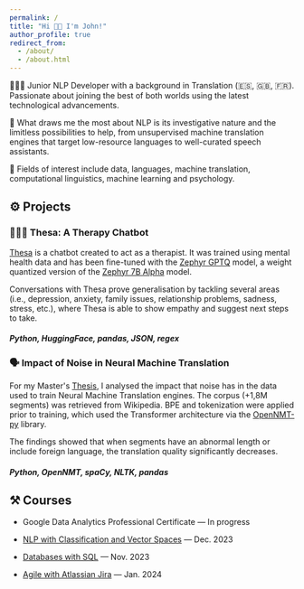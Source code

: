 ```yaml
---
permalink: /
title: "Hi 🙌🏻 I'm John!"
author_profile: true
redirect_from: 
  - /about/
  - /about.html
---
```


🧑🏻‍💻 Junior NLP Developer with a background in Translation (🇪🇸, 🇬🇧, 🇫🇷). Passionate about joining the best of both worlds using the latest technological advancements.

💭 What draws me the most about NLP is its investigative nature and the limitless possibilities to help, from unsupervised machine translation engines that target low-resource languages to well-curated speech assistants.

📖 Fields of interest include data, languages, machine translation, computational linguistics, machine learning and psychology.

## ⚙️ Projects
### 👩🏻‍⚕️ Thesa: A Therapy Chatbot
[Thesa](https://github.com/johnhandleyd/thesa.git) is a chatbot created to act as a therapist. It was trained using mental health data and has been fine-tuned with the [Zephyr GPTQ](https://huggingface.co/TheBloke/zephyr-7B-alpha-GPTQ) model, a weight quantized version of the [Zephyr 7B Alpha](https://huggingface.co/HuggingFaceH4/zephyr-7b-alpha) model.

Conversations with Thesa prove generalisation by tackling several areas (i.e., depression, anxiety, family issues, relationship problems, sadness, stress, etc.), where Thesa is able to show empathy and suggest next steps to take.

##### Python, HuggingFace, pandas, JSON, regex

### 🗣️ Impact of Noise in Neural Machine Translation
For my Master's [Thesis](https://www.linkedin.com/in/john-handley/overlay/1635518000037/single-media-viewer/?locale=en_US\&profileId=ACoAACCfeK8BjSnRsNilxfarZMOF6R5jrf37UpE), I analysed the impact that noise has in the data used to train Neural Machine Translation engines. The corpus (+1,8M segments) was retrieved from Wikipedia. BPE and tokenization were applied prior to training, which used the Transformer architecture via the [OpenNMT-py](https://github.com/OpenNMT/OpenNMT-py) library.

The findings showed that when segments have an abnormal length or include foreign language, the translation quality significantly decreases.

##### Python, OpenNMT, spaCy, NLTK, pandas

## ⚒️ Courses

-  Google Data Analytics Professional Certificate — In progress

- [NLP with Classification and Vector Spaces](https://www.coursera.org/account/accomplishments/verify/JLWKNGK6VUWC) — Dec. 2023

- [Databases with SQL](https://certificates.cs50.io/6c6d0940-0966-4d9d-a2a1-6360391448f7.pdf?size=letter) — Nov. 2023

- [Agile with Atlassian Jira](https://coursera.org/share/feaeed8204ceca59ddbe732c8b32ac7b) — Jan. 2024
